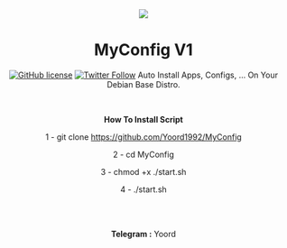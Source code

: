 
<center>
<img src="https://camo.githubusercontent.com/2ad4855427ce7b02fb1dace41277701ae5326f8c/687474703a2f2f73362e7069636f66696c652e636f6d2f66696c652f383337383238313435302f332e706e67">
<center/>
  
  
# MyConfig V1
 [![GitHub license](https://img.shields.io/github/license/persepolisdm/persepolis.svg)](https://github.com/persepolisdm/persepolis/blob/master/LICENSE)  [![Twitter Follow](https://img.shields.io/twitter/follow/persepolisdm.svg?style=social&label=Follow)](https://twitter.com/yoord1992)
Auto Install Apps, Configs, ... On Your Debian Base Distro.
<p>


  &nbsp;

<b>How To Install Script </b>

1 - git clone https://github.com/Yoord1992/MyConfig

2 - cd MyConfig

3 - chmod +x ./start.sh

4 - ./start.sh  
&nbsp;
  <p>
    <p>
&nbsp;
&nbsp;
<p>
<b>Telegram :</b> Yoord
<p>
